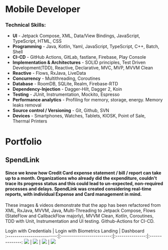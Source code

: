 # Mobile Developer

### Technical Skills:
 - **UI** - Jetpack Compose, XML, Data/View Bindings, JavaScript, TypeScript, HTML, CSS
 - **Programming** - Java, Kotlin, Yaml, JavaScript, TypeScript, C++, Batch, Shell
 - **CI-CD** - GitHub Actions, GitLab, fastlane, Firebase, Play Console
 - **Implementation & Architectures** - SOLID principles, Test Driven Development(TDD), Reactive, Declarative, MVC, MVP, MVVM Clean
 - **Reactive** - Flows, RxJava, LiveData
 - **Concurrency** - Multithreading, Coroutines
 - **Database** - RoomDB, SQLite, Realm, Firebase-RTD
 - **Dependency-Injection** - Dagger-Hilt, Dagger 2, Koin
 - **Testing** - JUnit, Instrumentation, Mockito, Espresso
 - **Performance analytics** - Profiling for memory, storage, energy. Memory leaks removal
 - **Source control / Versioning** - Git, Github, SVN
 - **Devices** - Smartphones, Watches, Tablets, KIOSK, Point of Sale, Thermal Printers
 
# Portfolio
## **SpendLink**

#### Since we know how Credit Card expense statement / bill / report can take up to a month. Organizations who already did the expenditure, couldn't trace its progress status and this could lead to un-expected, non-required processes and delays. SpendLink was created considering real-time reports, with individual Expense and Card management in mind.

These images & videos demonstrate that the app has been refactored from XML, RxJava, MVVM, Java, Multi-Threading to Jetpack Compose, Flows (StateFlow and CallbackFlow majorly), MVVM Clean, Kotlin, Coroutines, TDD with Unit, Instrumentation and UI testing. Github-Actions for CI-CD.


  Login with Credentials   |   Login with Biometrics          Landing    |   Dashboard                           
:-------------------------:|:-------------------------:|:---------------:|:--------------:
![](https://github.com/yadavshashankr/portfolio/assets/81215694/a5e0be5e-9e54-461f-8493-44ae08a3dfc9) | ![](https://github.com/yadavshashankr/portfolio/assets/81215694/0877d64f-3136-4baf-82c4-945dcd8f9177) | ![](https://github.com/yadavshashankr/portfolio/assets/81215694/0cc82e0c-8967-4afa-abc8-96c09cb30918) |  ![](https://github.com/yadavshashankr/portfolio/assets/81215694/7640f336-9a19-4d16-a0ea-ed623c7d6ed5)
